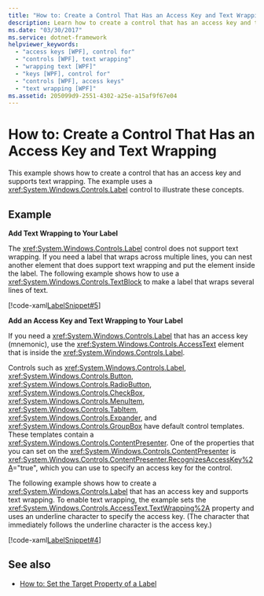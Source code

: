 ```yaml
---
title: "How to: Create a Control That Has an Access Key and Text Wrapping"
description: Learn how to create a control that has an access key and text wrapping, by means of the included code example in XAML.
ms.date: "03/30/2017"
ms.service: dotnet-framework
helpviewer_keywords: 
  - "access keys [WPF], control for"
  - "controls [WPF], text wrapping"
  - "wrapping text [WPF]"
  - "keys [WPF], control for"
  - "controls [WPF], access keys"
  - "text wrapping [WPF]"
ms.assetid: 205099d9-2551-4302-a25e-a15af9f67e04
---
```

# How to: Create a Control That Has an Access Key and Text Wrapping

This example shows how to create a control that has an access key and supports text wrapping. The example uses a <xref:System.Windows.Controls.Label> control to illustrate these concepts.  
  
## Example  

 **Add Text Wrapping to Your Label**  
  
 The <xref:System.Windows.Controls.Label> control does not support text wrapping. If you need a label that wraps across multiple lines, you can nest another element that does support text wrapping and put the element inside the label. The following example shows how to use a <xref:System.Windows.Controls.TextBlock> to make a label that wraps several lines of text.  
  
 [!code-xaml[LabelSnippet#5](~/samples/snippets/csharp/VS_Snippets_Wpf/LabelSnippet/CS/Pane1.xaml#5)]  
  
 **Add an Access Key and Text Wrapping to Your Label**  
  
 If you need a <xref:System.Windows.Controls.Label> that has an access key (mnemonic), use the <xref:System.Windows.Controls.AccessText> element that is inside the <xref:System.Windows.Controls.Label>.  
  
 Controls such as <xref:System.Windows.Controls.Label>, <xref:System.Windows.Controls.Button>, <xref:System.Windows.Controls.RadioButton>, <xref:System.Windows.Controls.CheckBox>, <xref:System.Windows.Controls.MenuItem>, <xref:System.Windows.Controls.TabItem>, <xref:System.Windows.Controls.Expander>, and <xref:System.Windows.Controls.GroupBox> have default control templates. These templates contain a <xref:System.Windows.Controls.ContentPresenter>. One of the properties that you can set on the <xref:System.Windows.Controls.ContentPresenter> is <xref:System.Windows.Controls.ContentPresenter.RecognizesAccessKey%2A>="true", which you can use to specify an access key for the control.  
  
 The following example shows how to create a <xref:System.Windows.Controls.Label> that has an access key and supports text wrapping. To enable text wrapping, the example sets the <xref:System.Windows.Controls.AccessText.TextWrapping%2A> property and uses an underline character to specify the access key. (The character that immediately follows the underline character is the access key.)  
  
 [!code-xaml[LabelSnippet#4](~/samples/snippets/csharp/VS_Snippets_Wpf/LabelSnippet/CS/Pane1.xaml#4)]  
  
## See also

- [How to: Set the Target Property of a Label](/previous-versions/dotnet/netframework-3.5/ms752101(v=vs.90))
